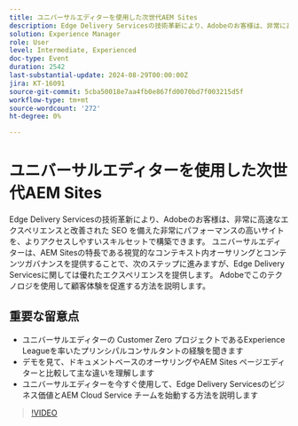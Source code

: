 ```yaml
---
title: ユニバーサルエディターを使用した次世代AEM Sites
description: Edge Delivery Servicesの技術革新により、Adobeのお客様は、非常に高速なエクスペリエンスと改善された SEO を備えた非常にパフォーマンスの高いサイトを、よりアクセスしやすいスキルセットで構築できます。 ユニバーサルエディターは、AEM Sitesの特長である視覚的なコンテキスト内オーサリングとコンテンツガバナンスを提供することで、次のステップに進みますが、Edge Delivery Servicesに関しては優れたエクスペリエンスを提供します。 Adobeでこのテクノロジを使用して顧客体験を促進する方法を説明します。 ユニバーサルエディターの Customer Zero プロジェクトを率いたプリンシパルコンサルタントの経験、Experience LeagueドキュメントベースオーサリングまたはAEM Sites ページエディターと比較して、デモを見て主な違いを理解するEdge Delivery Servicesのビジネス価値と、AEM Cloud Service チームがユニバーサルエディターを今すぐ使い始める方法を理解する
solution: Experience Manager
role: User
level: Intermediate, Experienced
doc-type: Event
duration: 2542
last-substantial-update: 2024-08-29T00:00:00Z
jira: KT-16091
source-git-commit: 5cba50018e7aa4fb0e867fd0070bd7f003215d5f
workflow-type: tm+mt
source-wordcount: '272'
ht-degree: 0%

---
```



# ユニバーサルエディターを使用した次世代AEM Sites

Edge Delivery Servicesの技術革新により、Adobeのお客様は、非常に高速なエクスペリエンスと改善された SEO を備えた非常にパフォーマンスの高いサイトを、よりアクセスしやすいスキルセットで構築できます。 ユニバーサルエディターは、AEM Sitesの特長である視覚的なコンテキスト内オーサリングとコンテンツガバナンスを提供することで、次のステップに進みますが、Edge Delivery Servicesに関しては優れたエクスペリエンスを提供します。 Adobeでこのテクノロジを使用して顧客体験を促進する方法を説明します。

## 重要な留意点

* ユニバーサルエディターの Customer Zero プロジェクトであるExperience Leagueを率いたプリンシパルコンサルタントの経験を聞きます
* デモを見て、ドキュメントベースのオーサリングやAEM Sites ページエディターと比較して主な違いを理解します
* ユニバーサルエディターを今すぐ使用して、Edge Delivery Servicesのビジネス価値とAEM Cloud Service チームを始動する方法を説明します

>[!VIDEO](https://video.tv.adobe.com/v/3433164/?learn=on)
